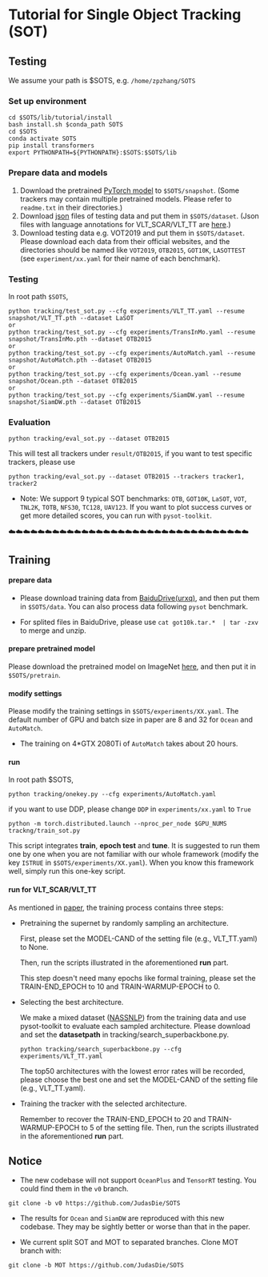 # Tutorial for Single Object Tracking (SOT)
## Testing

We assume your path is $SOTS, e.g. `/home/zpzhang/SOTS`
### Set up environment

```
cd $SOTS/lib/tutorial/install
bash install.sh $conda_path SOTS
cd $SOTS
conda activate SOTS
pip install transformers
export PYTHONPATH=${PYTHONPATH}:$SOTS:$SOTS/lib
```


### Prepare data and models
1. Download the pretrained [PyTorch model](https://drive.google.com/drive/folders/1VP9UsBYpqSVbLwXSr6PkHeuUxJjG0QsT?usp=sharing) to `$SOTS/snapshot`. (Some trackers may contain multiple pretrained models. Please refer to `readme.txt` in their directories.)
2. Download [json](https://drive.google.com/drive/folders/1iXqDQH6duadH9TIa8GK1oybBAyS9nHbk?usp=sharing) files of testing data and put them in `$SOTS/dataset`. (Json files with language annotations for VLT_SCAR/VLT_TT are [here](https://drive.google.com/drive/folders/1WMYe4gXWp8wMKDdDit6eqq32-8tg8uAV?usp=sharing).)
3. Download testing data e.g. VOT2019 and put them in `$SOTS/dataset`. Please download each data from their official websites, and the directories should be named like `VOT2019`, `OTB2015`, `GOT10K`, `LASOTTEST` (see `experiment/xx.yaml` for their name of each benchmark).


### Testing
In root path `$SOTS`,

```
python tracking/test_sot.py --cfg experiments/VLT_TT.yaml --resume snapshot/VLT_TT.pth --dataset LaSOT
or
python tracking/test_sot.py --cfg experiments/TransInMo.yaml --resume snapshot/TransInMo.pth --dataset OTB2015
or
python tracking/test_sot.py --cfg experiments/AutoMatch.yaml --resume snapshot/AutoMatch.pth --dataset OTB2015
or
python tracking/test_sot.py --cfg experiments/Ocean.yaml --resume snapshot/Ocean.pth --dataset OTB2015
or
python tracking/test_sot.py --cfg experiments/SiamDW.yaml --resume snapshot/SiamDW.pth --dataset OTB2015
```


### Evaluation
```
python tracking/eval_sot.py --dataset OTB2015
```
This will test all trackers under `result/OTB2015`, if you want to test specific trackers, please use

```
python tracking/eval_sot.py --dataset OTB2015 --trackers tracker1, tracker2
```

- Note: We support 9 typical SOT benchmarks: `OTB`, `GOT10K`, `LaSOT`, `VOT`, `TNL2K`, `TOTB`, `NFS30`, `TC128`, `UAV123`. If you want to plot success curves or get more detailed scores, you can run with `pysot-toolkit`.




:cloud::cloud::cloud::cloud::cloud::cloud::cloud::cloud::cloud::cloud::cloud::cloud::cloud::cloud::cloud::cloud::cloud::cloud::cloud::cloud::cloud::cloud::cloud::cloud::cloud::cloud::cloud::cloud::cloud::cloud::cloud::cloud::cloud:
## Training
#### prepare data
- Please download training data from [BaiduDrive(urxq)](https://pan.baidu.com/s/1jGPEJieir5OWqCmibV3yrQ), and then put them in `$SOTS/data`. You can also process data following `pysot` benchmark.
 
- For splited files in BaiduDrive, please use `cat got10k.tar.*  | tar -zxv` to merge and unzip.


#### prepare pretrained model
Please download the pretrained model on ImageNet [here](https://drive.google.com/drive/folders/1ppVTE4oeQuXWKNxTf-mfHBNiNGpk_L6t?usp=sharing), and then put it in `$SOTS/pretrain`.

#### modify settings
Please modify the training settings in `$SOTS/experiments/XX.yaml`. The default number of GPU and batch size in paper are 8 and 32 for `Ocean` and `AutoMatch`.

- The training on 4*GTX 2080Ti of `AutoMatch` takes about 20 hours.


#### run
In root path $SOTS,
```
python tracking/onekey.py --cfg experiments/AutoMatch.yaml
```

if you want to use DDP, please change `DDP` in `experiments/xx.yaml` to `True`
```
python -m torch.distributed.launch --nproc_per_node $GPU_NUMS trackng/train_sot.py
```

This script integrates **train**, **epoch test** and **tune**. It is suggested to run them one by one when you are not familiar with our whole framework (modify the key `ISTRUE` in `$SOTS/experiments/XX.yaml`). When you know this framework well, simply run this one-key script.

#### run for VLT_SCAR/VLT_TT
As mentioned in [paper](https://arxiv.org/abs/2201.02526), the training process contains three steps: 

- Pretraining the supernet by randomly sampling an architecture.

    First, please set the MODEL-CAND of the setting file (e.g., VLT_TT.yaml) to None.

    Then, run the scripts illustrated in the aforementioned **run** part.

    This step doesn't need many epochs like formal training, please set the TRAIN-END_EPOCH to 10 and TRAIN-WARMUP-EPOCH to 0.

- Selecting the best architecture.

   We make a mixed dataset ([NASSNLP](https://pan.baidu.com/s/10ZSjiI0qnOOop-Gz4LZoyw?pwd=o976)) from the training data and use pysot-toolkit to evaluate each sampled architecture. Please download and set the **datasetpath** in tracking/search_superbackbone.py.
   ```
   python tracking/search_superbackbone.py --cfg experiments/VLT_TT.yaml
   ```
   The top50 architectures with the lowest error rates will be recorded, please choose the best one and set the MODEL-CAND of the setting file (e.g., VLT_TT.yaml).

- Training the tracker with the selected architecture. 

   Remember to recover the TRAIN-END_EPOCH to 20 and TRAIN-WARMUP-EPOCH to 5 of the setting file.
   Then, run the scripts illustrated in the aforementioned **run** part.

## Notice
- The new codebase will not support `OceanPlus` and `TensorRT` testing. You could find them in the `v0` branch.
```
git clone -b v0 https://github.com/JudasDie/SOTS 
```
- The results for `Ocean` and `SiamDW` are reproduced with this new codebase. They may be sightly better or worse than that in the paper. 

- We current split SOT and MOT to separated branches. Clone MOT branch with:

```
git clone -b MOT https://github.com/JudasDie/SOTS 
```

